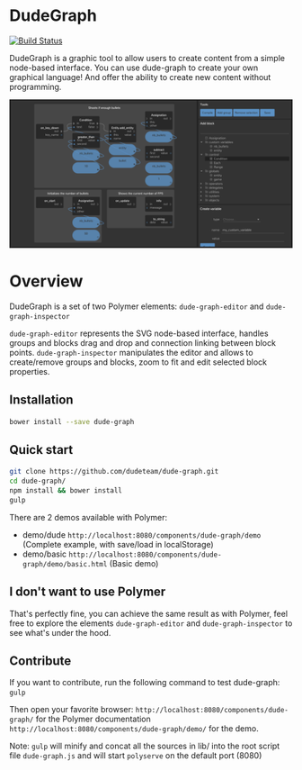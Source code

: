 DudeGraph
=========

[![Build Status](https://travis-ci.org/dudeteam/dude-graph.svg?branch=master)](https://travis-ci.org/dudeteam/dude-graph)

DudeGraph is a graphic tool to allow users to create content from a simple node-based interface.
You can use dude-graph to create your own graphical language! And offer the ability to create new content without programming.

![Graph](dude-graph.png)

# Overview

DudeGraph is a set of two Polymer elements: `dude-graph-editor` and `dude-graph-inspector`

`dude-graph-editor` represents the SVG node-based interface, handles groups and blocks drag and drop and connection linking between block points.
`dude-graph-inspector` manipulates the editor and allows to create/remove groups and blocks, zoom to fit and edit selected block properties.

## Installation

``` bash
bower install --save dude-graph
```

## Quick start

``` sh
git clone https://github.com/dudeteam/dude-graph.git
cd dude-graph/
npm install && bower install
gulp
```

There are 2 demos available with Polymer: 
* demo/dude ``` http://localhost:8080/components/dude-graph/demo ``` (Complete example, with save/load in localStorage)
* demo/basic ``` http://localhost:8080/components/dude-graph/demo/basic.html ``` (Basic demo)

## I don't want to use Polymer

That's perfectly fine, you can achieve the same result as with Polymer, feel free to explore the elements `dude-graph-editor` and `dude-graph-inspector` to see what's under the hood.

## Contribute

If you want to contribute, run the following command to test dude-graph:
``` gulp ```

Then open your favorite browser:
``` http://localhost:8080/components/dude-graph/ ``` for the Polymer documentation
``` http://localhost:8080/components/dude-graph/demo/ ``` for the demo.

Note: ``` gulp ``` will minify and concat all the sources in lib/ into the root script file ``` dude-graph.js ``` and will start ``` polyserve ``` on the default port (8080)